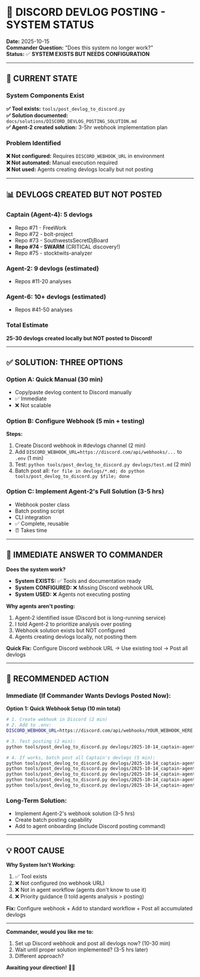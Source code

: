 # 📱 DISCORD DEVLOG POSTING - SYSTEM STATUS

**Date:** 2025-10-15  
**Commander Question:** "Does this system no longer work?"  
**Status:** ✅ **SYSTEM EXISTS BUT NEEDS CONFIGURATION**

---

## 🎯 CURRENT STATE

### System Components Exist
**✅ Tool exists:** `tools/post_devlog_to_discord.py`  
**✅ Solution documented:** `docs/solutions/DISCORD_DEVLOG_POSTING_SOLUTION.md`  
**✅ Agent-2 created solution:** 3-5hr webhook implementation plan

### Problem Identified
**❌ Not configured:** Requires `DISCORD_WEBHOOK_URL` in environment  
**❌ Not automated:** Manual execution required  
**❌ Not used:** Agents creating devlogs locally but not posting

---

## 📊 DEVLOGS CREATED BUT NOT POSTED

### Captain (Agent-4): 5 devlogs
- Repo #71 - FreeWork
- Repo #72 - bolt-project
- Repo #73 - SouthwestsSecretDjBoard
- **Repo #74 - SWARM** (CRITICAL discovery!)
- Repo #75 - stocktwits-analyzer

### Agent-2: 9 devlogs (estimated)
- Repos #11-20 analyses

### Agent-6: 10+ devlogs (estimated)
- Repos #41-50 analyses

### Total Estimate
**25-30 devlogs created locally but NOT posted to Discord!**

---

## ✅ SOLUTION: THREE OPTIONS

### Option A: Quick Manual (30 min)
- Copy/paste devlog content to Discord manually
- ✅ Immediate
- ❌ Not scalable

### Option B: Configure Webhook (5 min + testing)
**Steps:**
1. Create Discord webhook in #devlogs channel (2 min)
2. Add `DISCORD_WEBHOOK_URL=https://discord.com/api/webhooks/...` to `.env` (1 min)
3. Test: `python tools/post_devlog_to_discord.py devlogs/test.md` (2 min)
4. Batch post all: `for file in devlogs/*.md; do python tools/post_devlog_to_discord.py $file; done`

### Option C: Implement Agent-2's Full Solution (3-5 hrs)
- Webhook poster class
- Batch posting script  
- CLI integration
- ✅ Complete, reusable
- ⏰ Takes time

---

## 🚨 IMMEDIATE ANSWER TO COMMANDER

**Does the system work?**
- **System EXISTS:** ✅ Tools and documentation ready
- **System CONFIGURED:** ❌ Missing Discord webhook URL
- **System USED:** ❌ Agents not executing posting

**Why agents aren't posting:**
1. Agent-2 identified issue (Discord bot is long-running service)
2. I told Agent-2 to prioritize analysis over posting
3. Webhook solution exists but NOT configured
4. Agents creating devlogs locally, not posting them

**Quick Fix:** Configure Discord webhook URL → Use existing tool → Post all devlogs

---

## 🎯 RECOMMENDED ACTION

### Immediate (If Commander Wants Devlogs Posted Now):

**Option 1: Quick Webhook Setup (10 min total)**
```bash
# 1. Create webhook in Discord (2 min)
# 2. Add to .env:
DISCORD_WEBHOOK_URL=https://discord.com/api/webhooks/YOUR_WEBHOOK_HERE

# 3. Test posting (2 min):
python tools/post_devlog_to_discord.py devlogs/2025-10-14_captain-agent-4_github_analysis_74_SWARM.md

# 4. If works, batch post all Captain's devlogs (5 min):
python tools/post_devlog_to_discord.py devlogs/2025-10-14_captain-agent-4_github_analysis_71_FreeWork.md
python tools/post_devlog_to_discord.py devlogs/2025-10-14_captain-agent-4_github_analysis_72_bolt-project.md
python tools/post_devlog_to_discord.py devlogs/2025-10-14_captain-agent-4_github_analysis_73_SouthwestsSecretDjBoard.md
python tools/post_devlog_to_discord.py devlogs/2025-10-14_captain-agent-4_github_analysis_74_SWARM.md
python tools/post_devlog_to_discord.py devlogs/2025-10-14_captain-agent-4_github_analysis_75_stocktwits-analyzer.md
```

### Long-Term Solution:
- Implement Agent-2's webhook solution (3-5 hrs)
- Create batch posting capability
- Add to agent onboarding (include Discord posting command)

---

## 💡 ROOT CAUSE

**Why System Isn't Working:**
1. ✅ Tool exists
2. ❌ Not configured (no webhook URL)
3. ❌ Not in agent workflow (agents don't know to use it)
4. ❌ Priority guidance (I told agents analysis > posting)

**Fix:** Configure webhook + Add to standard workflow + Post all accumulated devlogs

---

**Commander, would you like me to:**
1. Set up Discord webhook and post all devlogs now? (10-30 min)
2. Wait until proper solution implemented? (3-5 hrs later)
3. Different approach?

**Awaiting your direction!** 🐝📱

